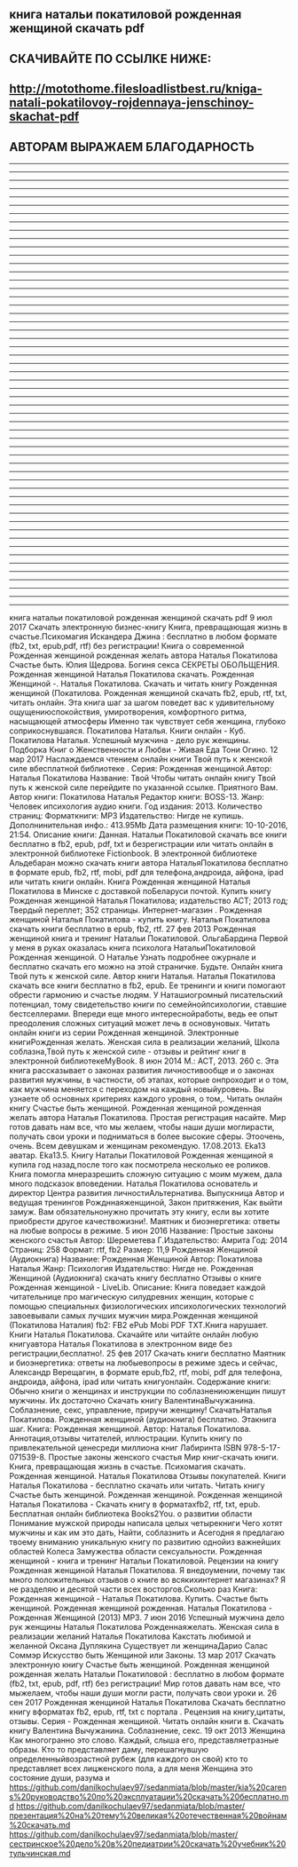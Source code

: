 книга натальи покатиловой рожденная женщиной скачать pdf
--------------------------------------------------
СКАЧИВАЙТЕ ПО ССЫЛКЕ НИЖЕ:
--------------------------------------------------
http://motothome.filesloadlistbest.ru/kniga-natali-pokatilovoy-rojdennaya-jenschinoy-skachat-pdf
--------------------------------------------------
АВТОРАМ ВЫРАЖАЕМ БЛАГОДАРНОСТЬ
--------------------------------------------------
--------------------------------------------------
--------------------------------------------------
--------------------------------------------------
--------------------------------------------------
--------------------------------------------------
--------------------------------------------------
--------------------------------------------------
--------------------------------------------------
--------------------------------------------------
--------------------------------------------------
--------------------------------------------------
--------------------------------------------------
--------------------------------------------------
--------------------------------------------------
--------------------------------------------------
--------------------------------------------------
--------------------------------------------------
--------------------------------------------------
--------------------------------------------------
--------------------------------------------------
--------------------------------------------------
--------------------------------------------------
--------------------------------------------------
--------------------------------------------------
--------------------------------------------------
--------------------------------------------------
--------------------------------------------------
--------------------------------------------------
--------------------------------------------------
--------------------------------------------------
--------------------------------------------------
--------------------------------------------------
--------------------------------------------------
--------------------------------------------------
--------------------------------------------------
--------------------------------------------------
--------------------------------------------------
--------------------------------------------------
--------------------------------------------------
--------------------------------------------------
--------------------------------------------------
--------------------------------------------------
--------------------------------------------------
--------------------------------------------------
--------------------------------------------------
--------------------------------------------------
--------------------------------------------------
--------------------------------------------------
--------------------------------------------------
--------------------------------------------------
--------------------------------------------------
--------------------------------------------------
--------------------------------------------------
--------------------------------------------------
книга натальи покатиловой рожденная женщиной скачать pdf 9 июл 2017  Скачать электронную бизнес-книгу Книга, превращающая жизнь в счастье.Психомагия Искандера Джина : бесплатно в любом формате (fb2, txt, epub,pdf, rtf) без регистрации! Книга о современной  Рожденная женщиной рожденная желать автора Наталья Покатилова Счастье быть. Юлия Щедрова. Богиня секса СЕКРЕТЫ ОБОЛЬЩЕНИЯ. Рожденная женщиной Наталья Покатилова скачать. Рожденная Женщиной -. Наталья Покатилова. Скачать и читать книгу Рожденная женщиной  (Покатилова. Рожденная женщиной скачать fb2, epub, rtf, txt, читать онлайн. Эта книга шаг за шагом поведет вас к удивительному ощущениюспокойствия, умиротворения, комфортного ритма, насыщающей атмосферы Именно так чувствует себя женщина, глубоко соприкоснувшаяся. Покатилова Наталья. Книги онлайн - Куб. Покатилова Наталья. Успешный мужчина - дело рук женщины. Подборка Книг о Женственности и Любви - Живая Еда Тони Огино. 12 мар 2017  Наслаждаемся чтением онлайн книги Твой путь к женской силе вбесплатной библиотеке .  Серия: Рожденная женщиной.Автор: Наталья Покатилова Название: Твой  Чтобы читать онлайн книгу Твой путь к женской силе перейдите по указанной ссылке. Приятного Вам. Автор книги: Покатилова Наталья Редактор книги: BOSS-13. Жанр: Человек ипсихология аудио книги. Год издания: 2013. Количество страниц: Форматкниги: MP3 Издательство: Нигде не купишь. Дополнинительная инфо.: 413.95Mb Дата размещения книги: 10-10-2016, 21:54. Описание книги: Данная. Натальи Покатиловой  скачать все книги бесплатно в fb2, epub, pdf, txt и безрегистрации или читать онлайн в электронной библиотеке Fictionbook. В электронной библиотеке Альдебаран можно скачать книги автора НатальяПокатилова бесплатно в формате epub, fb2, rtf, mobi, pdf для телефона,андроида, айфона, ipad или читать книги онлайн.
Книга Рожденная женщиной Наталья Покатилова в Минске с доставкой поБеларуси почтой. Купить книгу Рожденная женщиной Наталья Покатилова; издательство АСТ; 2013 год; Твердый переплет; 352 страницы. Интернет-магазин . Рожденная женщиной Наталья Покатилова - купить книгу. Наталья Покатилова  скачать книги бесплатно в epub, fb2, rtf. 27 фев 2013  Рожденная женщиной  книга и тренинг Натальи Покатиловой. ОльгаБардина  Первой у меня в руках оказалась книга психолога НатальиПокатиловой Рожденная женщиной. О Наталье  Узнать подробнее ожурнале и бесплатно скачать его можно на этой страничке. Будьте. Онлайн книга Твой путь к женской силе. Автор книги Наталья. Наталья Покатилова  скачать все книги бесплатно в fb2, epub. Ее тренинги и книги помогают обрести гармонию и счастье людям. У Наташиогромный писательский потенциал, тому свидетельство книги по семейнойпсихологии, ставшие бестселлерами. Впереди еще много интереснойработы, ведь ее опыт преодоления сложных ситуаций может лечь в основуновых. Читать онлайн книги из серии Рожденная женщиной. Электронные книгиРожденная желать. Женская сила в реализации желаний, Школа соблазна,Твой путь к женской силе - отзывы и рейтинг книг в электронной библиотекеMyBook. 8 июн 2014  М.: АСТ, 2013. 260 с. Эта книга рассказывает о законах развития личностивообще и о законах развития мужчины, в частности, об этапах, которые онпроходит и о том, как мужчина меняется с переходом на каждый новыйуровень. Вы узнаете об основных критериях каждого уровня, о том,. Читать онлайн книгу Счастье быть женщиной. Рожденная женщиной рожденная желать автора Наталья Покатилова. Простая регистрация насайте. Мир готов давать нам все, что мы желаем, чтобы наши души моглирасти, получать свои уроки и подниматься в более высокие сферы. Этоочень, очень. Всем девушкам и женщинам рекомендую. 17.08.2013. Eka13 аватар. Eka13.5. Книгу Натальи Покатиловой Рожденная женщиной я купила год назад,после того как посмотрела несколько ее роликов. Книга помогла мнеразрешить сложную ситуацию с моим мужем, дала много подсказок вповедении. Наталья Покатилова  основатель и директор Центра развития личностиАльтернатива. Выпускница  Автор и ведущая тренингов Рождннаяженщиной, Закон притяжения, Как выйти замуж.  Вам обязательнонужно прочитать эту книгу, если вы хотите приобрести другое качествожизни!. Маятник и биоэнергетика: ответы на любые вопросы в режиме. 5 июн 2016  Название: Простые законы женского счастья Автор: Шереметева Г.Издательство: Амрита Год: 2014 Страниц: 258 Формат: rtf, fb2 Размер: 11,9 Рожденная Женщиной (Аудиокнига) Название: Рожденная Женщиной Автор: Покатилова Наталья Жанр: Психология Издательство: Нигде не. Рожденная Женщиной (Аудиокнига) скачать книгу бесплатно
Отзывы о книге Рожденная женщиной - LiveLib. Описание: Книга поведает каждой читательнице про магическую силудревних женщин, которые с помощью специальных физиологических ипсихологических технологий завоевывали самых лучших мужчин мира.Рожденная женщиной (Покатилова Наталия) fb2: FB2 ePub Mobi PDF TXT.Книга нарушает. Книги Наталья Покатилова. Скачайте или читайте онлайн любую книгуавтора Наталья Покатилова в электронном виде без регистрации,бесплатно!. 25 фев 2017  Скачать книги бесплатно Маятник и биоэнергетика: ответы на любыевопросы в режиме здесь и сейчас, Александр Верещагин, в формате epub,fb2, rtf, mobi, pdf для телефона, андроида, айфона, ipad или читать книгуонлайн. Содержание книги: Обычно книги о женщинах и инструкции по соблазнениюженщин пишут мужчины. Их достаточно  Скачать книгу ВалентинаВычужанина. Соблазнение, секс, управление, приручи женщину!  СкачатьНаталья Покатилова. Рожденная женщиной (аудиокнига) бесплатно. Этакнига шаг. Книга: Рожденная женщиной. Автор: Наталья Покатилова. Аннотация,отзывы читателей, иллюстрации. Купить книгу по привлекательной ценесреди миллиона книг Лабиринта  ISBN 978-5-17-071539-8. Простые законы женского счастья  Мир книг-скачать книги. Книга, превращающая жизнь в счастье. Психомагия скачать. Рожденная женщиной. Наталья Покатилова  Отзывы покупателей. Книги Наталья Покатилова - бесплатно скачать или читать. Читать книгу Счастье быть женщиной. Рожденная женщиной. Рожденная женщиной Наталья Покатилова - Скачать книгу в форматахfb2, rtf, txt, epub. Бесплатная онлайн библиотека Books2You. о развитии области Понимание мужской природы написала целых четырекниги Чего хотят мужчины и как им это дать, Найти, соблазнить и  Асегодня я предлагаю твоему вниманию уникальную книгу по развитию однойиз важнейших областей Колеса Замужества области сексуальности. Рожденная женщиной - книга и тренинг Натальи Покатиловой. Рецензии на книгу Рожденная женщиной Наталья Покатилова. Я внедоумении, почему так много положительных отзывов о книге во всякихинтернет магазинах? Я не разделяю и десятой части всех восторгов.Сколько раз
Книга: Рожденная женщиной - Наталья Покатилова. Купить. Счастье быть женщиной. Рожденная женщиной  рожденная. Наталья Покатилова - Рожденная Женщиной (2013) MP3. 7 июн 2016  Успешный мужчина  дело рук женщины Наталья Покатилова Рожденнаяжелать. Женская сила в реализации желаний Наталья Покатилова Какстать любимой и желанной Оксана Дуплякина Существует ли женщинаДарио Салас Соммэр Искусство быть Женщиной или Законы. 13 мар 2017  Скачать электронную книгу Счастье быть женщиной. Рожденная женщиной рожденная желать Натальи Покатиловой : бесплатно в любом формате (fb2, txt, epub, pdf, rtf) без регистрации! Мир готов давать нам все, что мыжелаем, чтобы наши души могли расти, получать свои уроки и. 26 сен 2017  Рожденная женщиной Наталья Покатилова  Скачать бесплатно книгу вформатах fb2, epub, rtf, txt с портала . Рецензия на книгу,цитаты, отзывы. Серия - Рожденная женщиной. Читать онлайн книги в. Скачать книгу Валентина Вычужанина. Соблазнение, секс. 19 окт 2013  Женщина Как многогранно это слово. Каждый, слыша его, представляетразные образы. Кто то представляет даму, перешагнувшую определенныйвозрастной рубеж (для каждого он свой) кто то представляет всех лицженского пола, а для меня Женщина это состояние души, разума и
https://github.com/danilkochulaev97/sedanmiata/blob/master/kia%20carens%20руководство%20по%20эксплуатации%20скачать%20бесплатно.md
https://github.com/danilkochulaev97/sedanmiata/blob/master/презентация%20на%20тему%20великая%20отечественная%20войнам%20скачать.md
https://github.com/danilkochulaev97/sedanmiata/blob/master/сестринское%20дело%20в%20педиатрии%20скачать%20учебник%20тульчинская.md